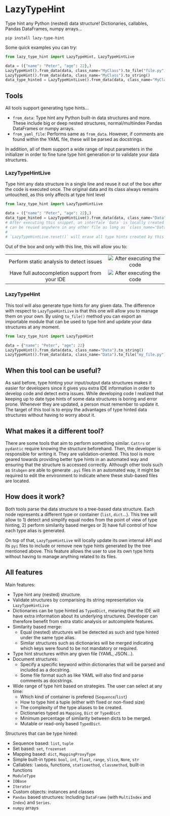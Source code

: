 # LazyTypeHint

Type hint any Python (nested) data structure! Dictionaries, callables, Pandas DataFrames,
numpy arrays...

```
pip install lazy-type-hint
```

Some quick examples you can try:
```py
from lazy_type_hint import LazyTypeHint, LazyTypeHintLive

data = ({"name": "Peter", "age": 22},)
LazyTypeHint().from_data(data, class_name="MyClass").to_file("file.py")
LazyTypeHint().from_data(data, class_name="MyClass").to_string()
data_type_hinted = LazyTypeHintLive().from_data(data, class_name="MyClass")
```

## Tools

All tools support generating type hints...
 - `from_data`: Type hint any Python built-in data structures and more. These include big
   or deep nested structures, normal/multiindex Pandas DataFrames or numpy arrays.
 - `from_yaml_file`: Performs same as `from_data`. However, if comments are found within
   the YAML file, these will be parsed as docstrings.
   
In addition, all of them support a wide range of input parameters in the initializer in
order to fine tune type hint generation or to validate your data structures.

### LazyTypeHintLive

Type hint any data structure in a single line and reuse it out of the box after the code
is executed once. The original data and its class always remains untouched, as this only
affects at type hint level

```py
from lazy_type_hint import LazyTypeHintLive

data = ({"name": "Peter", "age": 22},)
data_type_hinted = LazyTypeHintLive().from_data(data, class_name="Data")
# After executing this snippet, an interface `Data` is locally created and
# can be reused anywhere in any other file as long as `class_name="Data"`
#
# `LazyTypeHintLive.reset()` will erase all type hints created by this class.
```

Out of the box and only with this line, this will allow you to:

|       |       |
|:-------------:|:-------------:|
| Perform static analysis to detect issues | ![After executing the code](https://github.com/mflova/lazy-type-hint/assets/67102627/ebd3f488-e3b5-400f-abd7-fccab7063773) |
| Have full autocompletion support from your IDE | ![After executing the code](https://github.com/mflova/lazy-type-hint/assets/67102627/46c0ff38-9332-4795-b36c-86e8086eeaef) |


### LazyTypeHint

This tool will also generate type hints for any given data. The difference with respect to
`LazyTypeHintLive` is that this one will allow you to manage them on your own. By using
`to_file()` method you can export an importable module that can be used to type hint and
update your data structures at any moment.

```py
from lazy_type_hint import LazyTypeHint

data = {"name": "Peter", "age": 22}
LazyTypeHint().from_data(data, class_name="Data").to_string()
LazyTypeHint().from_data(data, class_name="Data").to_file("my_file.py")
```

## When this tool can be useful?

As said before, type hinting your input/output data structures makes it easier for
developers since it gives you extra IDE information in order to develop code and detect
extra issues. While developing code I realized that keeping up to date type hints of some
data structures is boring and error prone. Whenever they are updated, a person must
remember to update it. The target of this tool is to enjoy the advantages of type hinted
data structures without having to worry about it.

## What makes it a different tool?

There are some tools that aim to perform something similar. `Cattrs` or `pydantic` require
knowing the structure beforehand. Then, the developer is responsible for writing it. They
are validation-oriented. This tool is more geared towards providing better type hints in
an automated way and ensuring that the structure is accessed correctly. Although other
tools such as `Stubgen` are able to generate `.pyi` files in an automated way, it might be
required to edit the environment to indicate where these stub-based files are located.

## How does it work?

Both tools parse the data structure to a tree-based data structure. Each node represents a
different type or container (`list`, `dict`...). This tree will allow to 1) detect and
simplify equal nodes from the point of view of type hinting, 2) perform similarity based
merges or 3) have full control of how each type alias is generated.

On top of that, `LazyTypeHintLive` will locally update its own internal API and its `pyi`
files to include or remove new type hints generated by the tree mentioned above. This
feature allows the user to use its own type hints without having to manage anything
related to its files.

## All features

Main features:
 - Type hint any (nested) structure.
 - Validate structures by comparising its string representation via `LazyTypeHintLive`
 - Dictionaries can be type hinted as `TypedDict`, meaning that the IDE will have extra
   information about its underlying structures. Developer can therefore benefit from extra
   static analysis or autcomplete features.
 - Similarity based merge:
   - Equal (nested) structures will be detected as such and type hinted under the same type alias.
   - Similar structures such as dictionaries will be merged indicating which keys were
     found to be not mandatory or required.
 - Type hint structures within any given file (YAML, JSON...).
 - Document structures:
    - Specify a specific keyword within dictionaries that will be parsed and
      included as a docstring.
    - Some file format such as like YAML will also find and parse comments as docstrings.
 - Wide range of type hint based on strategies. The user can select at any time: 
   - Which kind of container is prefered (`Sequence`/`list`)
   - How to type hint a tuple (either with fixed or non-fixed size)
   - The complexity of the type aliases to be created.
   - Dictionaries typed as `Mapping`, `Dict` or `TypedDict`
   - Minimum percentage of similarity between dicts to be merged.
   - Mutable or read-only based `TypedDict`.
 
Structures that can be type hinted:
 - Sequence based: `list`, `tuple`
 - Set based: `set`, `frozenset`
 - Mapping based: `dict`, `MappingProxyType`
 - Simple built-in types: `bool`, `int`, `float`, `range`, `slice`, `None`, `str`
 - Callables: `lambda`, functions, `staticmethod`, `classmethod`, built-in functions
 - `ModuleType`
 - `IOBase`
 - `Iterator`
 - Custom objects: instances and classes
 - `Pandas` based structures: Including `DataFrame` (with `MultiIndex` and `Index`) and
   `Series`.
 - `numpy` arrays